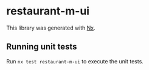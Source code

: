 # restaurant-m-ui

This library was generated with [Nx](https://nx.dev).

## Running unit tests

Run `nx test restaurant-m-ui` to execute the unit tests.
